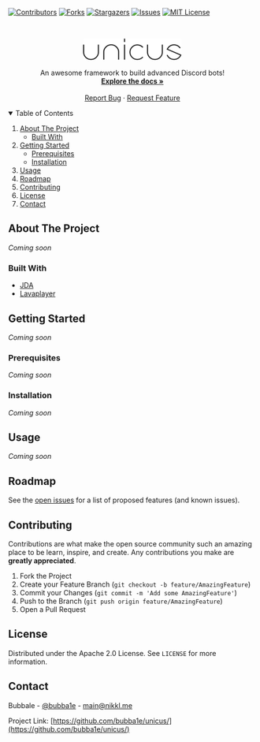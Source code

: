 [![Contributors][contributors-shield]][contributors-url]
[![Forks][forks-shield]][forks-url]
[![Stargazers][stars-shield]][stars-url]
[![Issues][issues-shield]][issues-url]
[![MIT License][license-shield]][license-url]

<!-- PROJECT LOGO -->
<br />
<p align="center">
  <a href="https://github.com/bubba1e/unicus">
    <img src="logo.png" alt="Logo" width="200px" height="auto">
  </a>

  <p align="center">
    An awesome framework to build advanced Discord bots!
    <br />
    <a href="https://github.com/bubba1e/unicus/"><strong>Explore the docs »</strong></a>
    <br />
    <br />
    <a href="https://github.com/bubba1e/unicus/issues">Report Bug</a>
    ·
    <a href="https://github.com/bubba1e/unicus/issues">Request Feature</a>
  </p>
</p>

<!-- TABLE OF CONTENTS -->
<details open="open">
  <summary>Table of Contents</summary>
  <ol>
    <li>
      <a href="#about-the-project">About The Project</a>
      <ul>
        <li><a href="#built-with">Built With</a></li>
      </ul>
    </li>
    <li>
      <a href="#getting-started">Getting Started</a>
      <ul>
        <li><a href="#prerequisites">Prerequisites</a></li>
        <li><a href="#installation">Installation</a></li>
      </ul>
    </li>
    <li><a href="#usage">Usage</a></li>
    <li><a href="#roadmap">Roadmap</a></li>
    <li><a href="#contributing">Contributing</a></li>
    <li><a href="#license">License</a></li>
    <li><a href="#contact">Contact</a></li>
  </ol>
</details>

<!-- ABOUT THE PROJECT -->
## About The Project

_Coming soon_

### Built With

* [JDA](https://github.com/DV8FromTheWorld/JDA)
* [Lavaplayer](https://github.com/sedmelluq/lavaplayer)


<!-- GETTING STARTED -->
## Getting Started

_Coming soon_

### Prerequisites

_Coming soon_

### Installation

_Coming soon_

<!-- USAGE EXAMPLES -->
## Usage

_Coming soon_



<!-- ROADMAP -->
## Roadmap

See the [open issues](https://github.com/bubba1e/unicus/issues) for a list of proposed features (and known issues).



<!-- CONTRIBUTING -->
## Contributing

Contributions are what make the open source community such an amazing place to be learn, inspire, and create. Any contributions you make are **greatly appreciated**.

1. Fork the Project
2. Create your Feature Branch (`git checkout -b feature/AmazingFeature`)
3. Commit your Changes (`git commit -m 'Add some AmazingFeature'`)
4. Push to the Branch (`git push origin feature/AmazingFeature`)
5. Open a Pull Request



<!-- LICENSE -->
## License

Distributed under the Apache 2.0 License. See `LICENSE` for more information.



<!-- CONTACT -->
## Contact

Bubbale - [@bubba1e](https://twitter.com/bubba1e) - main@nikkl.me

Project Link: [https://github.com/bubba1e/unicus/](https://github.com/bubba1e/unicus/)

<!-- MARKDOWN LINKS & IMAGES -->
<!-- https://www.markdownguide.org/basic-syntax/#reference-style-links -->
[contributors-shield]: https://img.shields.io/github/contributors/bubba1e/unicus.svg?style=for-the-badge
[contributors-url]: https://github.com/bubba1e/unicus/graphs/contributors
[forks-shield]: https://img.shields.io/github/forks/bubba1e/unicus.svg?style=for-the-badge
[forks-url]: https://github.com/bubba1e/unicus/network/members
[stars-shield]: https://img.shields.io/github/stars/bubba1e/unicus.svg?style=for-the-badge
[stars-url]: https://github.com/bubba1e/unicus/stargazers
[issues-shield]: https://img.shields.io/github/issues/bubba1e/unicus.svg?style=for-the-badge
[issues-url]: https://github.com/bubba1e/unicus/issues
[license-shield]: https://img.shields.io/github/license/bubba1e/unicus.svg?style=for-the-badge
[license-url]: https://github.com/bubba1e/unicus/blob/master/LICENSE.txt
